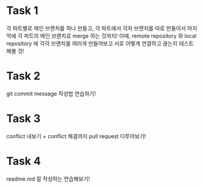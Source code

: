 # Task 1
각 파트별로 메인 브랜치를 하나 만들고,
각 파트에서 각자 브랜치를 따로 만들어서 마지막에 각 파트의 메인 브랜치로 merge 하는 것까지!
이때, remote repository 와 local repository 에 각각 브랜치를 여러개 만들어보고 서로 어떻게 연결하고 끊는지 테스트해볼 것!

# Task 2
git commit message 작성법 연습하기!

# Task 3
conflict 내보기 + conflict 해결까지
pull request 다루어보기!

# Task 4
readme.md 잘 작성하는 연습해보기!
